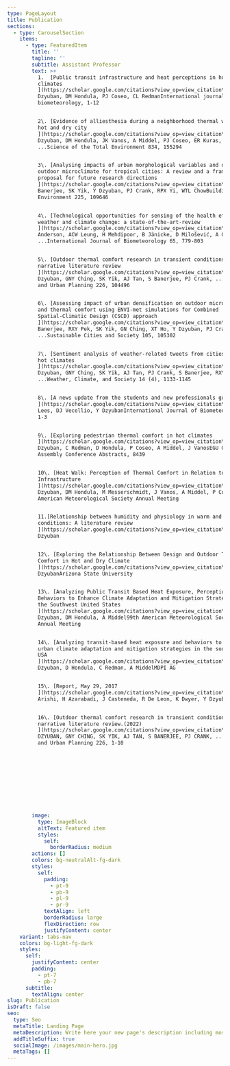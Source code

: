 ```yaml
---
type: PageLayout
title: Publication
sections:
  - type: CarouselSection
    items:
      - type: FeaturedItem
        title: ''
        tagline: ''
        subtitle: Assistant Professor
        text: >+
          1.  [Public transit infrastructure and heat perceptions in hot and dry
          climates
          ](https://scholar.google.com/citations?view_op=view_citation\&hl=en\&user=f0NoRk8AAAAJ\&citation_for_view=f0NoRk8AAAAJ:2osOgNQ5qMEC)Y
          Dzyuban, DM Hondula, PJ Coseo, CL RedmanInternational journal of
          biometeorology, 1-12


          2\. [Evidence of alliesthesia during a neighborhood thermal walk in a
          hot and dry city
          ](https://scholar.google.com/citations?view_op=view_citation\&hl=en\&user=f0NoRk8AAAAJ\&citation_for_view=f0NoRk8AAAAJ:qjMakFHDy7sC)Y
          Dzyuban, DM Hondula, JK Vanos, A Middel, PJ Coseo, ER Kuras,
          ...Science of the Total Environment 834, 155294


          3\. [Analysing impacts of urban morphological variables and density on
          outdoor microclimate for tropical cities: A review and a framework
          proposal for future research directions
          ](https://scholar.google.com/citations?view_op=view_citation\&hl=en\&user=f0NoRk8AAAAJ\&citation_for_view=f0NoRk8AAAAJ:W7OEmFMy1HYC)S
          Banerjee, SK Yik, Y Dzyuban, PJ Crank, RPX Yi, WTL ChowBuilding and
          Environment 225, 109646


          4\. [Technological opportunities for sensing of the health effects of
          weather and climate change: a state-of-the-art-review
          ](https://scholar.google.com/citations?view_op=view_citation\&hl=en\&user=f0NoRk8AAAAJ\&citation_for_view=f0NoRk8AAAAJ:IjCSPb-OGe4C)V
          Anderson, ACW Leung, H Mehdipoor, B Jänicke, D Milošević, A Oliveira,
          ...International Journal of Biometeorology 65, 779-803


          5\. [Outdoor thermal comfort research in transient conditions: A
          narrative literature review
          ](https://scholar.google.com/citations?view_op=view_citation\&hl=en\&user=f0NoRk8AAAAJ\&citation_for_view=f0NoRk8AAAAJ:zYLM7Y9cAGgC)Y
          Dzyuban, GNY Ching, SK Yik, AJ Tan, S Banerjee, PJ Crank, ...Landscape
          and Urban Planning 226, 104496


          6\. [Assessing impact of urban densification on outdoor microclimate
          and thermal comfort using ENVI-met simulations for Combined
          Spatial-Climatic Design (CSCD) approach
          ](https://scholar.google.com/citations?view_op=view_citation\&hl=en\&user=f0NoRk8AAAAJ\&citation_for_view=f0NoRk8AAAAJ:_FxGoFyzp5QC)S
          Banerjee, RXY Pek, SK Yik, GN Ching, XT Ho, Y Dzyuban, PJ Crank,
          ...Sustainable Cities and Society 105, 105302


          7\. [Sentiment analysis of weather-related tweets from cities within
          hot climates
          ](https://scholar.google.com/citations?view_op=view_citation\&hl=en\&user=f0NoRk8AAAAJ\&citation_for_view=f0NoRk8AAAAJ:u-x6o8ySG0sC)Y
          Dzyuban, GNY Ching, SK Yik, AJ Tan, PJ Crank, S Banerjee, RXY Pek,
          ...Weather, Climate, and Society 14 (4), 1133-1145


          8\. [A news update from the students and new professionals group
          ](https://scholar.google.com/citations?view_op=view_citation\&hl=en\&user=f0NoRk8AAAAJ\&citation_for_view=f0NoRk8AAAAJ:eQOLeE2rZwMC)AM
          Lees, DJ Vecellio, Y DzyubanInternational Journal of Biometeorology,
          1-3


          9\. [Exploring pedestrian thermal comfort in hot climates
          ](https://scholar.google.com/citations?view_op=view_citation\&hl=en\&user=f0NoRk8AAAAJ\&citation_for_view=f0NoRk8AAAAJ:Y0pCki6q_DkC)Y
          Dzyuban, C Redman, D Hondula, P Coseo, A Middel, J VanosEGU General
          Assembly Conference Abstracts, 8439


          10\. [Heat Walk: Perception of Thermal Comfort in Relation to Street
          Infrastructure
          ](https://scholar.google.com/citations?view_op=view_citation\&hl=en\&user=f0NoRk8AAAAJ\&citation_for_view=f0NoRk8AAAAJ:YsMSGLbcyi4C)Y
          Dzyuban, DM Hondula, M Messerschmidt, J Vanos, A Middel, P Coseo100th
          American Meteorological Society Annual Meeting


          11.[Relationship between humidity and physiology in warm and humid
          conditions: A literature review
          ](https://scholar.google.com/citations?view_op=view_citation\&hl=en\&user=f0NoRk8AAAAJ\&citation_for_view=f0NoRk8AAAAJ:UeHWp8X0CEIC)Y
          Dzyuban


          12\. [Exploring the Relationship Between Design and Outdoor Thermal
          Comfort in Hot and Dry Climate
          ](https://scholar.google.com/citations?view_op=view_citation\&hl=en\&user=f0NoRk8AAAAJ\&citation_for_view=f0NoRk8AAAAJ:9yKSN-GCB0IC)Y
          DzyubanArizona State University


          13\. [Analyzing Public Transit Based Heat Exposure, Perception, and
          Behaviors to Enhance Climate Adaptation and Mitigation Strategies in
          the Southwest United States
          ](https://scholar.google.com/citations?view_op=view_citation\&hl=en\&user=f0NoRk8AAAAJ\&citation_for_view=f0NoRk8AAAAJ:d1gkVwhDpl0C)Y
          Dzyuban, DM Hondula, A Middel99th American Meteorological Society
          Annual Meeting


          14\. [Analyzing transit-based heat exposure and behaviors to enhance
          urban climate adaptation and mitigation strategies in the southwest
          USA
          ](https://scholar.google.com/citations?view_op=view_citation\&hl=en\&user=f0NoRk8AAAAJ\&citation_for_view=f0NoRk8AAAAJ:Tyk-4Ss8FVUC)Y
          Dzyuban, D Hondula, C Redman, A MiddelMDPI AG


          15\. [Report, May 29, 2017
          ](https://scholar.google.com/citations?view_op=view_citation\&hl=en\&user=f0NoRk8AAAAJ\&citation_for_view=f0NoRk8AAAAJ:WF5omc3nYNoC)J
          Arishi, H Azarabadi, J Casteneda, R De Leon, K Dwyer, Y Dzyuban, ...


          16\. [Outdoor thermal comfort research in transient conditions: A
          narrative literature review.(2022)
          ](https://scholar.google.com/citations?view_op=view_citation\&hl=en\&user=f0NoRk8AAAAJ\&citation_for_view=f0NoRk8AAAAJ:ufrVoPGSRksC)Y
          DZYUBAN, GNY CHING, SK YIK, AJ TAN, S BANERJEE, PJ CRANK, ...Landscape
          and Urban Planning 226, 1-10











        image:
          type: ImageBlock
          altText: Featured item
          styles:
            self:
              borderRadius: medium
        actions: []
        colors: bg-neutralAlt-fg-dark
        styles:
          self:
            padding:
              - pt-9
              - pb-9
              - pl-9
              - pr-9
            textAlign: left
            borderRadius: large
            flexDirection: row
            justifyContent: center
    variant: tabs-nav
    colors: bg-light-fg-dark
    styles:
      self:
        justifyContent: center
        padding:
          - pt-7
          - pb-7
      subtitle:
        textAlign: center
slug: Publication
isDraft: false
seo:
  type: Seo
  metaTitle: Landing Page
  metaDescription: Write here your new page's description including most relevant keywords.
  addTitleSuffix: true
  socialImage: /images/main-hero.jpg
  metaTags: []
---
```

